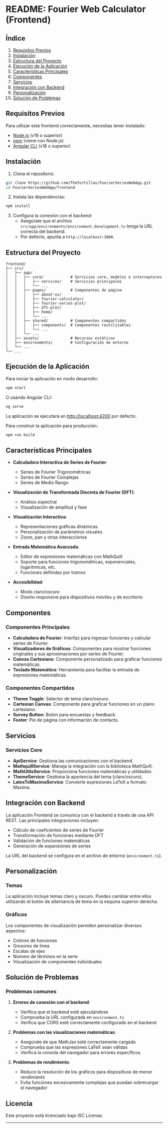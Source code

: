 # README: Fourier Web Calculator (Frontend)

## Índice

1. [Requisitos Previos](#requisitos-previos)
2. [Instalación](#instalación)
3. [Estructura del Proyecto](#estructura-del-proyecto)
4. [Ejecución de la Aplicación](#ejecución-de-la-aplicación)
5. [Características Principales](#características-principales)
6. [Componentes](#componentes)
7. [Servicios](#servicios)
8. [Integración con Backend](#integración-con-backend)
9. [Personalización](#personalización)
10. [Solución de Problemas](#solución-de-problemas)

## Requisitos Previos

Para utilizar este frontend correctamente, necesitas tener instalado:

- [Node.js](https://nodejs.org/) (v16 o superior)
- [npm](https://www.npmjs.com/) (viene con Node.js)
- [Angular CLI](https://angular.io/cli) (v18 o superior)

## Instalación

1. Clona el repositorio:

```bash
git clone https://github.com/TheTortillas/FourierSeriesWebApp.git
cd FourierSeriesWebApp/frontend
```

2. Instala las dependencias:

```bash
npm install
```

3. Configura la conexión con el backend:
   - Asegúrate que el archivo `src/app/environments/environment.development.ts` tenga la URL correcta del backend.
   - Por defecto, apunta a `http://localhost:3000`.

## Estructura del Proyecto

```
frontend/
├── src/
│   ├── app/
│   │   ├── core/            # Servicios core, modelos e interceptores
│   │   │   ├── services/    # Servicios principales
│   │   │   └── ...
│   │   ├── pages/           # Componentes de página
│   │   │   ├── about-us/
│   │   │   ├── fourier-calculator/
│   │   │   ├── fourier-series-plot/
│   │   │   ├── dft-plot/
│   │   │   ├── home/
│   │   │   └── ...
│   │   ├── shared/          # Componentes compartidos
│   │   │   ├── components/  # Componentes reutilizables
│   │   │   └── ...
│   │   └── ...
│   ├── assets/              # Recursos estáticos
│   ├── environments/        # Configuración de entorno
│   └── ...
└── ...
```

## Ejecución de la Aplicación

Para iniciar la aplicación en modo desarrollo:

```bash
npm start
```

O usando Angular CLI:

```bash
ng serve
```

La aplicación se ejecutará en [http://localhost:4200](http://localhost:4200) por defecto.

Para construir la aplicación para producción:

```bash
npm run build
```

## Características Principales

- **Calculadora Interactiva de Series de Fourier**:

  - Series de Fourier Trigonométricas
  - Series de Fourier Complejas
  - Series de Medio Rango

- **Visualización de Transformada Discreta de Fourier (DFT)**:

  - Análisis espectral
  - Visualización de amplitud y fase

- **Visualización Interactiva**:

  - Representaciones gráficas dinámicas
  - Personalización de parámetros visuales
  - Zoom, pan y otras interacciones

- **Entrada Matemática Avanzada**:

  - Editor de expresiones matemáticas con MathQuill
  - Soporte para funciones trigonométricas, exponenciales, logarítmicas, etc.
  - Funciones definidas por tramos

- **Accesibilidad**:
  - Modo claro/oscuro
  - Diseño responsive para dispositivos móviles y de escritorio

## Componentes

### Componentes Principales

- **Calculadora de Fourier**: Interfaz para ingresar funciones y calcular series de Fourier.
- **Visualizadores de Gráficos**: Componentes para mostrar funciones originales y sus aproximaciones por series de Fourier.
- **Canvas Cartesiano**: Componente personalizado para graficar funciones matemáticas.
- **Teclado Matemático**: Herramienta para facilitar la entrada de expresiones matemáticas.

### Componentes Compartidos

- **Theme Toggle**: Selector de tema claro/oscuro.
- **Cartesian Canvas**: Componente para graficar funciones en un plano cartesiano.
- **Survey Button**: Botón para encuestas y feedback.
- **Footer**: Pie de página con información de contacto.

## Servicios

### Servicios Core

- **ApiService**: Gestiona las comunicaciones con el backend.
- **MathquillService**: Maneja la integración con la biblioteca MathQuill.
- **MathUtilsService**: Proporciona funciones matemáticas y utilidades.
- **ThemeService**: Gestiona la apariencia del tema (claro/oscuro).
- **LatexToMaximaService**: Convierte expresiones LaTeX a formato Maxima.

## Integración con Backend

La aplicación Frontend se comunica con el backend a través de una API REST. Las principales integraciones incluyen:

- Cálculo de coeficientes de series de Fourier
- Transformación de funciones mediante DFT
- Validación de funciones matemáticas
- Generación de expansiones de series

La URL del backend se configura en el archivo de entorno (`environment.ts`).

## Personalización

### Temas

La aplicación incluye temas claro y oscuro. Puedes cambiar entre ellos utilizando el botón de alternancia de tema en la esquina superior derecha.

### Gráficos

Los componentes de visualización permiten personalizar diversos aspectos:

- Colores de funciones
- Grosores de línea
- Escalas de ejes
- Número de términos en la serie
- Visualización de componentes individuales

## Solución de Problemas

### Problemas comunes

1. **Errores de conexión con el backend**:

   - Verifica que el backend esté ejecutándose
   - Comprueba la URL configurada en `environment.ts`
   - Verifica que CORS esté correctamente configurado en el backend

2. **Problemas con las visualizaciones matemáticas**:

   - Asegúrate de que MathJax esté correctamente cargado
   - Comprueba que las expresiones LaTeX sean válidas
   - Verifica la consola del navegador para errores específicos

3. **Problemas de rendimiento**:
   - Reduce la resolución de los gráficos para dispositivos de menor rendimiento
   - Evita funciones excesivamente complejas que puedan sobrecargar el navegador

## Licencia

Este proyecto está licenciado bajo ISC License.

---
